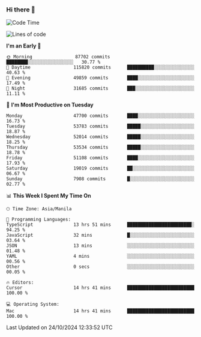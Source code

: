 ### Hi there 👋

<!--START_SECTION:waka-->
![Code Time](http://img.shields.io/badge/Code%20Time-5%2C662%20hrs%2045%20mins-blue)

![Lines of code](https://img.shields.io/badge/From%20Hello%20World%20I%27ve%20Written-123.1%20million%20lines%20of%20code-blue)

**I'm an Early 🐤** 

```text
🌞 Morning                87702 commits       ████████░░░░░░░░░░░░░░░░░   30.77 % 
🌆 Daytime                115820 commits      ██████████░░░░░░░░░░░░░░░   40.63 % 
🌃 Evening                49859 commits       ████░░░░░░░░░░░░░░░░░░░░░   17.49 % 
🌙 Night                  31685 commits       ███░░░░░░░░░░░░░░░░░░░░░░   11.11 % 
```
📅 **I'm Most Productive on Tuesday** 

```text
Monday                   47700 commits       ████░░░░░░░░░░░░░░░░░░░░░   16.73 % 
Tuesday                  53783 commits       █████░░░░░░░░░░░░░░░░░░░░   18.87 % 
Wednesday                52014 commits       █████░░░░░░░░░░░░░░░░░░░░   18.25 % 
Thursday                 53534 commits       █████░░░░░░░░░░░░░░░░░░░░   18.78 % 
Friday                   51108 commits       ████░░░░░░░░░░░░░░░░░░░░░   17.93 % 
Saturday                 19019 commits       ██░░░░░░░░░░░░░░░░░░░░░░░   06.67 % 
Sunday                   7908 commits        █░░░░░░░░░░░░░░░░░░░░░░░░   02.77 % 
```


📊 **This Week I Spent My Time On** 

```text
🕑︎ Time Zone: Asia/Manila

💬 Programming Languages: 
TypeScript               13 hrs 51 mins      ████████████████████████░   94.25 % 
JavaScript               32 mins             █░░░░░░░░░░░░░░░░░░░░░░░░   03.64 % 
JSON                     13 mins             ░░░░░░░░░░░░░░░░░░░░░░░░░   01.48 % 
YAML                     4 mins              ░░░░░░░░░░░░░░░░░░░░░░░░░   00.56 % 
Other                    0 secs              ░░░░░░░░░░░░░░░░░░░░░░░░░   00.05 % 

🔥 Editors: 
Cursor                   14 hrs 41 mins      █████████████████████████   100.00 % 

💻 Operating System: 
Mac                      14 hrs 41 mins      █████████████████████████   100.00 % 
```


 Last Updated on 24/10/2024 12:33:52 UTC
<!--END_SECTION:waka-->


<!--
**rad182/rad182** is a ✨ _special_ ✨ repository because its `README.md` (this file) appears on your GitHub profile.

Here are some ideas to get you started:

- 🔭 I’m currently working on ...
- 🌱 I’m currently learning ...
- 👯 I’m looking to collaborate on ...
- 🤔 I’m looking for help with ...
- 💬 Ask me about ...
- 📫 How to reach me: ...
- 😄 Pronouns: ...
- ⚡ Fun fact: ...
-->
